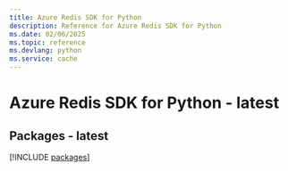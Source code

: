 ```yaml
---
title: Azure Redis SDK for Python
description: Reference for Azure Redis SDK for Python
ms.date: 02/06/2025
ms.topic: reference
ms.devlang: python
ms.service: cache
---
```

# Azure Redis SDK for Python - latest
## Packages - latest
[!INCLUDE [packages](redis-index.md)]